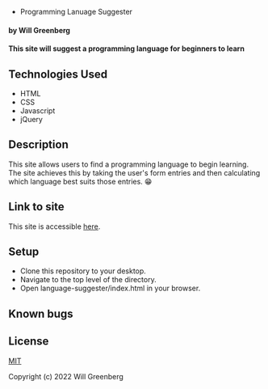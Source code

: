 * Programming Lanuage Suggester

#### by **Will Greenberg**

#### This site will suggest a programming language for beginners to learn

## Technologies Used

* HTML
* CSS
* Javascript
* jQuery

## Description

This site allows users to find a programming language to begin learning. The site achieves this by taking the user's form entries and then calculating which language best suits those entries. :grin:

## Link to site

This site is accessible [here](https://mud2009.github.io/language-suggester/).

## Setup

* Clone this repository to your desktop.
* Navigate to the top level of the directory.
* Open language-suggester/index.html in your browser.

## Known bugs

<!-- * None so far. -->

## License

[MIT](https://opensource.org/licenses/MIT)

Copyright (c) 2022 Will Greenberg